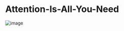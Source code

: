 # Attention-Is-All-You-Need
![image](https://github.com/zbeeb1/Attention-Is-All-You-Need/assets/134772110/2286b501-856e-4c85-a0b8-cab816a4ea98)
